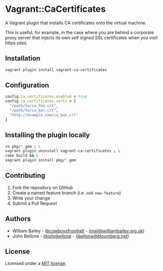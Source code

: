 # Vagrant::CaCertificates

A Vagrant plugin that installs CA certificates onto the virtual machine.

This is useful, for example, in the case where you are behind a corporate proxy server that injects its own self signed SSL certificates when you visit https sites.

## Installation

```bash
vagrant plugin install vagrant-ca-certificates
```

## Configuration

```ruby
config.ca_certificates.enabled = true
config.ca_certificates.certs = [
  "/path/to/ca_foo.crt",
  "/path/to/ca_bar.crt",
  "http://example.com/ca_baz.crt"
]
```

## Installing the plugin locally

```bash
rm pkg/*.gem ; \
vagrant plugin uninstall vagrant-ca-certificates ; \
rake build && \
vagrant plugin install pkg/*.gem
```

## Contributing

1. Fork the repository on GitHub
2. Create a named feature branch (i.e. `add-new-feature`)
3. Write your change
4. Submit a Pull Request

## Authors

- William Bailey - [@cowboysfromhell](https://twitter.com/cowboysfromhell) - ([mail@williambailey.org.uk](mailto:mail@williambailey.org.uk))
- John Bellone - [@johnbellone](https://twitter.com/johnbellone) - ([jbellone@bloomberg.net](mailto:jbellone@bloomberg.net))

## License

Licensed under a [MIT license](LICENSE.txt).
